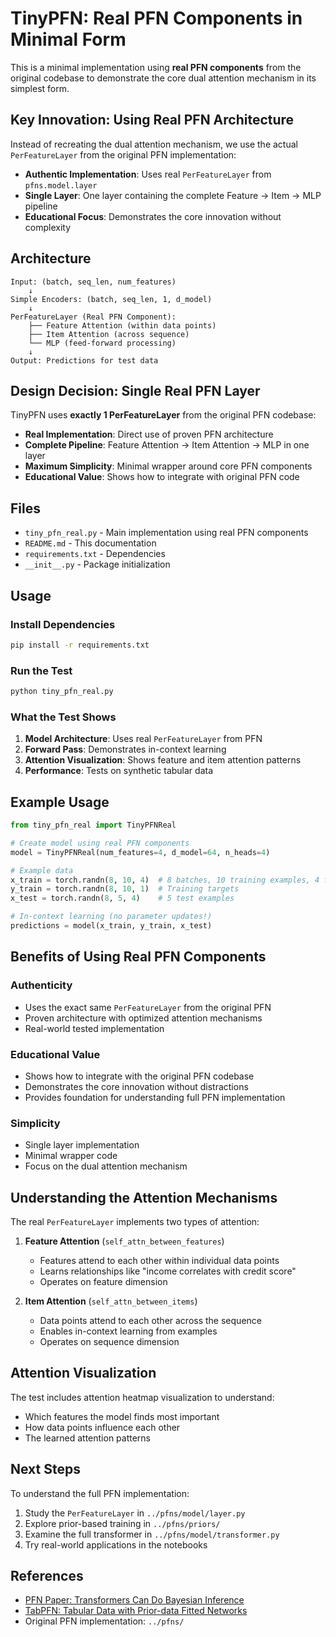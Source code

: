 # TinyPFN: Real PFN Components in Minimal Form

This is a minimal implementation using **real PFN components** from the original codebase to demonstrate the core dual attention mechanism in its simplest form.

## Key Innovation: Using Real PFN Architecture

Instead of recreating the dual attention mechanism, we use the actual `PerFeatureLayer` from the original PFN implementation:

- **Authentic Implementation**: Uses real `PerFeatureLayer` from `pfns.model.layer`
- **Single Layer**: One layer containing the complete Feature → Item → MLP pipeline
- **Educational Focus**: Demonstrates the core innovation without complexity

## Architecture

```
Input: (batch, seq_len, num_features)
    ↓
Simple Encoders: (batch, seq_len, 1, d_model)
    ↓
PerFeatureLayer (Real PFN Component):
    ├── Feature Attention (within data points)
    ├── Item Attention (across sequence)  
    └── MLP (feed-forward processing)
    ↓
Output: Predictions for test data
```

## Design Decision: Single Real PFN Layer

TinyPFN uses **exactly 1 PerFeatureLayer** from the original PFN codebase:

- **Real Implementation**: Direct use of proven PFN architecture
- **Complete Pipeline**: Feature Attention → Item Attention → MLP in one layer
- **Maximum Simplicity**: Minimal wrapper around core PFN components
- **Educational Value**: Shows how to integrate with original PFN code

## Files

- `tiny_pfn_real.py` - Main implementation using real PFN components
- `README.md` - This documentation
- `requirements.txt` - Dependencies
- `__init__.py` - Package initialization

## Usage

### Install Dependencies
```bash
pip install -r requirements.txt
```

### Run the Test
```bash
python tiny_pfn_real.py
```

### What the Test Shows

1. **Model Architecture**: Uses real `PerFeatureLayer` from PFN
2. **Forward Pass**: Demonstrates in-context learning
3. **Attention Visualization**: Shows feature and item attention patterns
4. **Performance**: Tests on synthetic tabular data

## Example Usage

```python
from tiny_pfn_real import TinyPFNReal

# Create model using real PFN components
model = TinyPFNReal(num_features=4, d_model=64, n_heads=4)

# Example data
x_train = torch.randn(8, 10, 4)  # 8 batches, 10 training examples, 4 features
y_train = torch.randn(8, 10, 1)  # Training targets
x_test = torch.randn(8, 5, 4)    # 5 test examples

# In-context learning (no parameter updates!)
predictions = model(x_train, y_train, x_test)
```

## Benefits of Using Real PFN Components

### Authenticity
- Uses the exact same `PerFeatureLayer` from the original PFN
- Proven architecture with optimized attention mechanisms
- Real-world tested implementation

### Educational Value
- Shows how to integrate with the original PFN codebase
- Demonstrates the core innovation without distractions
- Provides foundation for understanding full PFN implementation

### Simplicity
- Single layer implementation
- Minimal wrapper code
- Focus on the dual attention mechanism

## Understanding the Attention Mechanisms

The real `PerFeatureLayer` implements two types of attention:

1. **Feature Attention** (`self_attn_between_features`)
   - Features attend to each other within individual data points
   - Learns relationships like "income correlates with credit score"
   - Operates on feature dimension

2. **Item Attention** (`self_attn_between_items`)
   - Data points attend to each other across the sequence
   - Enables in-context learning from examples
   - Operates on sequence dimension

## Attention Visualization

The test includes attention heatmap visualization to understand:
- Which features the model finds most important
- How data points influence each other
- The learned attention patterns

## Next Steps

To understand the full PFN implementation:

1. Study the `PerFeatureLayer` in `../pfns/model/layer.py`
2. Explore prior-based training in `../pfns/priors/`
3. Examine the full transformer in `../pfns/model/transformer.py`
4. Try real-world applications in the notebooks

## References

- [PFN Paper: Transformers Can Do Bayesian Inference](https://arxiv.org/abs/2112.10510)
- [TabPFN: Tabular Data with Prior-data Fitted Networks](https://arxiv.org/abs/2207.01848)
- Original PFN implementation: `../pfns/` 